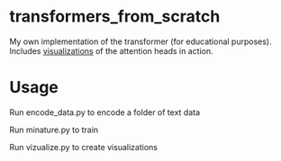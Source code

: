 # transformers_from_scratch
My own implementation of the transformer (for educational purposes). Includes [visualizations](https://docs.google.com/presentation/d/1_PZYH57UmvkQBqVLdmt5coYXIbdOsnwi/edit?usp=sharing&ouid=112757354876082990396&rtpof=true&sd=true) of the attention heads in action.

# Usage
Run encode_data.py to encode a folder of text data

Run minature.py to train

Run vizualize.py to create visualizations 

